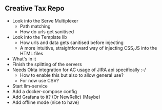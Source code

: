 ## Creative Tax Repo

* Look into the Serve Multiplexer
    - Path matching
    - How do urls get sanitised
* Look into the Template lib
  - How urls and data gets sanitised before injecting
  - A more intuitive, straightforward way of injecting CSS,JS into the HTML files
* What's in it
* FInish the splitting of the servers
* Needs Okta integration for AC usage of JIRA api specifically :-/ 
  * How to enable this but also to allow general use?
  * For now use CSV?
* Start llm-service
* Add a docker-compose config
* Add Grafana to it? (Or NewRelic) (Maybe)
* Add offline mode (nice to have)